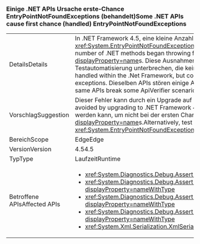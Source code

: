 ### <a name="some-net-apis-cause-first-chance-handled-entrypointnotfoundexceptions"></a><span data-ttu-id="24a6e-101">Einige .NET APIs Ursache erste-Chance EntryPointNotFoundExceptions (behandelt)</span><span class="sxs-lookup"><span data-stu-id="24a6e-101">Some .NET APIs cause first chance (handled) EntryPointNotFoundExceptions</span></span>

|   |   |
|---|---|
|<span data-ttu-id="24a6e-102">Details</span><span class="sxs-lookup"><span data-stu-id="24a6e-102">Details</span></span>|<span data-ttu-id="24a6e-103">In .NET Framework 4.5, eine kleine Anzahl von .NET Methoden begann auslösen erste Chance <xref:System.EntryPointNotFoundException?displayProperty=name>s.</span><span class="sxs-lookup"><span data-stu-id="24a6e-103">In the .NET Framework 4.5, a small number of .NET methods began throwing first chance <xref:System.EntryPointNotFoundException?displayProperty=name>s.</span></span> <span data-ttu-id="24a6e-104">Diese Ausnahmen wurden in .NET Framework behandelt, konnten aber die Testautomatisierung unterbrechen, die keine erstmaligen Ausnahmen erwartete.</span><span class="sxs-lookup"><span data-stu-id="24a6e-104">These exceptions were handled within the .Net Framework, but could break test automation that did not expect the first chance exceptions.</span></span> <span data-ttu-id="24a6e-105">Dieselben APIs stören einige ApiVerifier-Szenarien, wenn „HighVersionLie“ aktiviert ist.</span><span class="sxs-lookup"><span data-stu-id="24a6e-105">These same APIs break some ApiVerifier scenarios when HighVersionLie is enabled.</span></span>|
|<span data-ttu-id="24a6e-106">Vorschlag</span><span class="sxs-lookup"><span data-stu-id="24a6e-106">Suggestion</span></span>|<span data-ttu-id="24a6e-107">Dieser Fehler kann durch ein Upgrade auf .NET Framework 4.5.1 vermieden werden.</span><span class="sxs-lookup"><span data-stu-id="24a6e-107">This bug can be avoided by upgrading to .NET Framework 4.5.1.</span></span> <span data-ttu-id="24a6e-108">Alternativ können Sie für die Automatisierung aktualisiert werden kann, um nicht bei der ersten Chance unterbrochen <xref:System.EntryPointNotFoundException?displayProperty=name>s.</span><span class="sxs-lookup"><span data-stu-id="24a6e-108">Alternatively, test automation can be updated to not break on first-chance <xref:System.EntryPointNotFoundException?displayProperty=name>s.</span></span>|
|<span data-ttu-id="24a6e-109">Bereich</span><span class="sxs-lookup"><span data-stu-id="24a6e-109">Scope</span></span>|<span data-ttu-id="24a6e-110">Edge</span><span class="sxs-lookup"><span data-stu-id="24a6e-110">Edge</span></span>|
|<span data-ttu-id="24a6e-111">Version</span><span class="sxs-lookup"><span data-stu-id="24a6e-111">Version</span></span>|<span data-ttu-id="24a6e-112">4.5</span><span class="sxs-lookup"><span data-stu-id="24a6e-112">4.5</span></span>|
|<span data-ttu-id="24a6e-113">Typ</span><span class="sxs-lookup"><span data-stu-id="24a6e-113">Type</span></span>|<span data-ttu-id="24a6e-114">Laufzeit</span><span class="sxs-lookup"><span data-stu-id="24a6e-114">Runtime</span></span>|
|<span data-ttu-id="24a6e-115">Betroffene APIs</span><span class="sxs-lookup"><span data-stu-id="24a6e-115">Affected APIs</span></span>|<ul><li><xref:System.Diagnostics.Debug.Assert(System.Boolean)?displayProperty=nameWithType></li><li><xref:System.Diagnostics.Debug.Assert(System.Boolean,System.String)?displayProperty=nameWithType></li><li><xref:System.Diagnostics.Debug.Assert(System.Boolean,System.String,System.String)?displayProperty=nameWithType></li><li><xref:System.Diagnostics.Debug.Assert(System.Boolean,System.String,System.String,System.Object[])?displayProperty=nameWithType></li><li><xref:System.Xml.Serialization.XmlSerializer.%23ctor(System.Type)?displayProperty=nameWithType></li></ul>|

